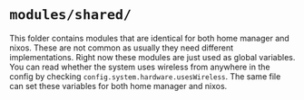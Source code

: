 # `modules/shared/`

This folder contains modules that are identical for both home manager and nixos.
These are not common as usually they need different implementations. Right now
these modules are just used as global variables. You can read whether the
system uses wireless from anywhere in the config by checking
`config.system.hardware.usesWireless`. The same file can set these variables for
both home manager and nixos.
